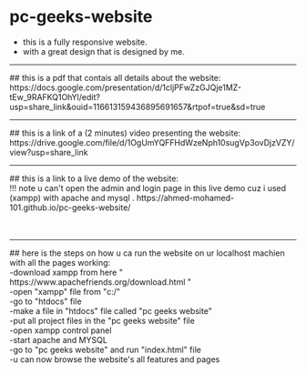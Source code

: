 # pc-geeks-website
- this is a fully responsive website.
- with a great design that is designed by me.
<hr>
## this is a pdf that contais all details about the website: <br>
https://docs.google.com/presentation/d/1cljPFwZzGJQje1MZ-tEw_9RAFKQ1OhYl/edit?usp=share_link&ouid=116613159436895691657&rtpof=true&sd=true
<hr>
## this is a link of a (2 minutes) video presenting the website: <br> 
https://drive.google.com/file/d/1OgUmYQFFHdWzeNph10sugVp3ovDjzVZY/view?usp=share_link

<hr>
## this is a link to a live demo of the website: <br>
!!! note u can't open the admin and login page in this live demo cuz i used (xampp) with apache and mysql .
https://ahmed-mohamed-101.github.io/pc-geeks-website/ <br>
 <br><br>
<hr>
## here is the steps on how u ca run the website on ur localhost machien with all the pages working: <br>
-download xampp from here " https://www.apachefriends.org/download.html "<br>
-open "xampp" file from "c:/" <br>
-go to "htdocs" file <br>
-make a file in "htdocs" file called "pc geeks website" <br>
-put all project files in the "pc geeks website" file <br>
-open xampp control panel <br>
-start apache and MYSQL <br>
-go to "pc geeks website" and run "index.html" file <br>
-u can now browse the website's all features and pages <br>
